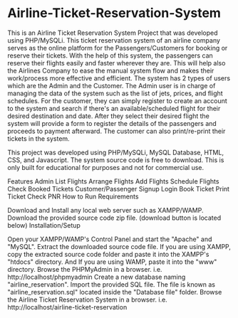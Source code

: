 # Airline-Ticket-Reservation-System
This is an Airline Ticket Reservation System Project that was developed using PHP/MySQLi. This ticket reservation system of an airline company serves as the online platform for the Passengers/Customers for booking or reserve their tickets. With the help of this system, the passengers can reserve their flights easily and faster wherever they are. This will help also the Airlines Company to ease the manual system flow and makes their work/process more effective and efficient. The system has 2 types of users which are the Admin and the Customer. The Admin user is in charge of managing the data of the system such as the list of jets, prices, and flight schedules. For the customer, they can simply register to create an account to the system and search if there's an available/scheduled flight for their desired destination and date. After they select their desired flight the system will provide a form to register the details of the passengers and proceeds to payment afterward. The customer can also print/re-print their tickets in the system.

This project was developed using PHP/MySQLi, MySQL Database, HTML, CSS, and Javascript. The system source code is free to download. This is only built for educational for purposes and not for commercial use.


Features
Admin
List Flights
Arrange Flights
Add Flights
Schedule Flights
Check Booked Tickets
Customer/Passenger
Signup
Login
Book Ticket
Print Ticket
Check PNR
How to Run
Requirements

Download and Install any local web server such as XAMPP/WAMP.
Download the provided source code zip file. (download button is located below)
Installation/Setup

Open your XAMPP/WAMP's Control Panel and start the "Apache" and "MySQL".
Extract the downloaded source code file.
If you are using XAMPP, copy the extracted source code folder and paste it into the XAMPP's "htdocs" directory. And If you are using WAMP, paste it into the "www" directory.
Browse the PHPMyAdmin in a browser. i.e. http://localhost/phpmyadmin
Create a new database naming "airline_reservation".
Import the provided SQL file. The file is known as "airline_reservation.sql" located inside the "Database file" folder.
Browse the Airline Ticket Reservation System in a browser. i.e. http://localhost/airline-ticket-reservation
